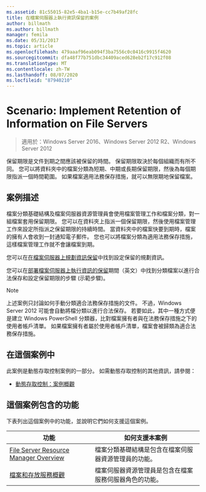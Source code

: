 ```yaml
---
ms.assetid: 81c55015-82e5-4ba1-b15e-cc7b49af28fc
title: 在檔案伺服器上執行資訊保留的案例
author: billmath
ms.author: billmath
manager: femila
ms.date: 05/31/2017
ms.topic: article
ms.openlocfilehash: 479aaaf96eab094f3ba7556c0c0416c9915f4620
ms.sourcegitcommit: dfa48f77b751dbc34409aced628eb2f17c912f08
ms.translationtype: MT
ms.contentlocale: zh-TW
ms.lasthandoff: 08/07/2020
ms.locfileid: "87940210"
---
```

# <a name="scenario-implement-retention-of-information-on-file-servers"></a>Scenario: Implement Retention of Information on File Servers

>適用於：Windows Server 2016、Windows Server 2012 R2、Windows Server 2012

保留期限是文件到期之間應該被保留的時間。 保留期限取決於每個組織而有所不同。 您可以將資料夾中的檔案分類為短期、中期或長期保留期限，然後為每個期限指派一個時間範圍。 如果檔案適用法務保存措施，就可以無限期地保留檔案。

## <a name="scenario-description"></a><a name="BKMK_OVER"></a>案例描述
檔案分類基礎結構及檔案伺服器資源管理員會使用檔案管理工作和檔案分類，對一組檔案套用保留期限。 您可以在資料夾上指派一個保留期限，然後使用檔案管理工作來設定所指派之保留期限的持續時間。 當資料夾中的檔案快要到期時，檔案的擁有人會收到一封通知電子郵件。 您也可以將檔案分類為適用法務保存措施，這樣檔案管理工作就不會讓檔案到期。

您可以在[在檔案伺服器上規劃資訊保留](assetId:///edf13190-7077-455a-ac01-f534064a9e0c)中找到設定保留的規劃資訊。

您可以在[部署檔案伺服器上執行資訊的保留](Deploy-Implementing-Retention-of-Information-on-File-Servers--Demonstration-Steps-.md)期間（英文）中找到分類檔案以進行合法保存和設定保留期限的步驟 &#40;示範步驟&#41;。

> [!NOTE]
> 上述案例只討論如何手動分類適合法務保存措施的文件。 不過，Windows Server 2012 可能會自動將檔分類以進行合法保存。 若要如此，其中一種方式便是建立 Windows PowerShell 分類器，比對檔案擁有者與在法務保存措施之下的使用者帳戶清單。 如果檔案擁有者屬於使用者帳戶清單，檔案會被歸類為適合法務保存措施。

## <a name="in-this-scenario"></a>在這個案例中
此案例是動態存取控制案例的一部分。 如需動態存取控制的其他資訊，請參閱：

-   [動態存取控制：案例概觀](Dynamic-Access-Control--Scenario-Overview.md)

## <a name="features-included-in-this-scenario"></a><a name="BKMK_NEW"></a>這個案例包含的功能
下表列出這個案例中的功能，並說明它們如何支援這個案例。

|功能|如何支援本案例|
|-----------|---------------------------------|
|[File Server Resource Manager Overview](/previous-versions/windows/it-pro/windows-server-2012-R2-and-2012/hh831701(v=ws.11))|檔案分類基礎結構是包含在檔案伺服器資源管理員的功能。|
|[檔案和存放服務概觀](/previous-versions/windows/it-pro/windows-server-2012-R2-and-2012/hh831487(v=ws.11))|檔案伺服器資源管理員是包含在檔案服務伺服器角色的功能。|


